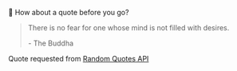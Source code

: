 📣 How about a quote before you go?

> There is no fear for one whose mind is not filled with desires.
>
> <p>- The Buddha</p>

Quote requested from [Random Quotes API](https://github.com/lukePeavey/quotable)
